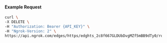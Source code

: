 <!-- Code generated for API Clients. DO NOT EDIT. -->

#### Example Request

```bash
curl \
-X DELETE \
-H "Authorization: Bearer {API_KEY}" \
-H "Ngrok-Version: 2" \
https://api.ngrok.com/edges/https/edghts_2c8f667GLDUbDvgMZf5mBB9dTy0/routes/edghtsrt_2c8f61eypa3nVuUBgu2JxeQv4nU/circuit_breaker
```

